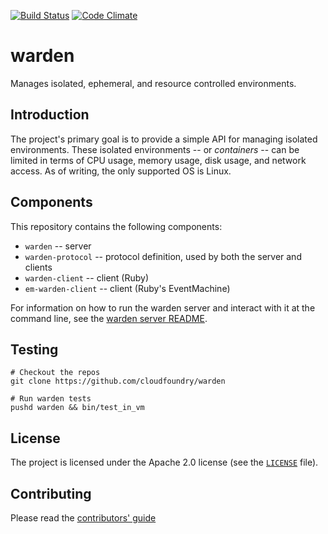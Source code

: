 [![Build Status](https://travis-ci.org/cloudfoundry/warden.png)](https://travis-ci.org/cloudfoundry/warden)
[![Code Climate](https://codeclimate.com/github/cloudfoundry/warden.png)](https://codeclimate.com/github/cloudfoundry/warden)

# warden

Manages isolated, ephemeral, and resource controlled environments.

## Introduction

The project's primary goal is to provide a simple API for managing
isolated environments. These isolated environments -- or _containers_ --
can be limited in terms of CPU usage, memory usage, disk usage, and
network access. As of writing, the only supported OS is Linux.

## Components

This repository contains the following components:

* `warden` -- server
* `warden-protocol` -- protocol definition, used by both the server and clients
* `warden-client` -- client (Ruby)
* `em-warden-client` -- client (Ruby's EventMachine)

For information on how to run the warden server and interact with it
at the command line, see the [warden server README](warden/README.md).

## Testing

```
# Checkout the repos
git clone https://github.com/cloudfoundry/warden

# Run warden tests
pushd warden && bin/test_in_vm
```

## License

The project is licensed under the Apache 2.0 license (see the
[`LICENSE`][license] file).

[license]: /LICENSE

## Contributing

Please read the [contributors' guide](https://github.com/cloudfoundry/warden/blob/master/CONTRIBUTING.md)

